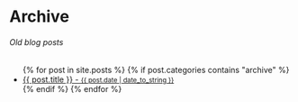 # Archive
###### Old blog posts
<ul>
  {% for post in site.posts %}
    {% if post.categories contains "archive" %}
      <li>
        <a href="{{ post.url }}">{{ post.title }} - <small>{{ post.date | date_to_string }}</small></a>
      </li>
    {% endif %}
  {% endfor %}
</ul>
